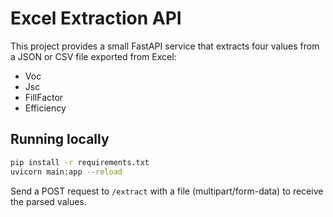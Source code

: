 # Excel Extraction API

This project provides a small FastAPI service that extracts four values from a JSON or CSV file exported from Excel:

- Voc
- Jsc
- FillFactor
- Efficiency

## Running locally

```bash
pip install -r requirements.txt
uvicorn main:app --reload
```

Send a POST request to `/extract` with a file (multipart/form-data) to receive the parsed values.
